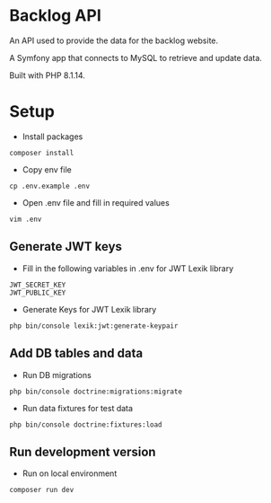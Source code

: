 # Backlog API

An API used to provide the data for the backlog website.

A Symfony app that connects to MySQL to retrieve and update data.

Built with PHP 8.1.14.

# Setup

- Install packages
```
composer install
```
-  Copy env file
```
cp .env.example .env
```
-  Open .env file and fill in required values
```
vim .env
```

## Generate JWT keys

- Fill in the following variables in .env for JWT Lexik library
```
JWT_SECRET_KEY
JWT_PUBLIC_KEY
```
- Generate Keys for JWT Lexik library
```
php bin/console lexik:jwt:generate-keypair
```

## Add DB tables and data

-  Run DB migrations
```
php bin/console doctrine:migrations:migrate
```
-  Run data fixtures for test data
```
php bin/console doctrine:fixtures:load
```

## Run development version

-  Run on local environment
```
composer run dev
```
